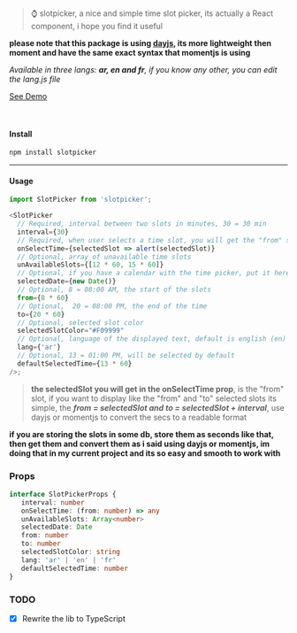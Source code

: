 > ⌚ slotpicker, a nice and simple time slot picker, its actually a React component, i hope you find it useful

**please note that this package is using [dayjs](https://github.com/iamkun/dayjs), its more lightweight then moment and have the same exact syntax that momentjs is using**

_Available in three langs: **ar, en and fr**, if you know any other, you can edit the lang.js file_

[See Demo](https://rc-slotpicker.netlify.app)

<br />

#### Install

```bash
npm install slotpicker
```

<hr />

#### Usage

```javascript
import SlotPicker from 'slotpicker';

<SlotPicker
  // Required, interval between two slots in minutes, 30 = 30 min
  interval={30}
  // Required, when user selects a time slot, you will get the "from" selected value in secs
  onSelectTime={selectedSlot => alert(selectedSlot)}
  // Optional, array of unavailable time slots
  unAvailableSlots={[12 * 60, 15 * 60]}
  // Optional, if you have a calendar with the time picker, put it here
  selectedDate={new Date()}
  // Optional, 8 = 08:00 AM, the start of the slots
  from={8 * 60}
  // Optional,  20 = 08:00 PM, the end of the time
  to={20 * 60}
  // Optional, selected slot color
  selectedSlotColor="#F09999"
  // Optional, language of the displayed text, default is english (en)
  lang={'ar'}
  // Optional, 13 = 01:00 PM, will be selected by default
  defaultSelectedTime={13 * 60}
/>;
```

> **the selectedSlot you will get in the onSelectTime prop**, is the "from" slot, if you want to display like the "from" and "to" selected slots its simple, the **_from = selectedSlot and to = selectedSlot + interval_**, use dayjs or momentjs to convert the secs to a readable format

**if you are storing the slots in some db, store them as seconds like that, then get them and convert them as i said using dayjs or momentjs, im doing that in my current project and its so easy and smooth to work with**

### Props

```ts
interface SlotPickerProps {
   interval: number
   onSelectTime: (from: number) => any
   unAvailableSlots: Array<number>
   selectedDate: Date
   from: number
   to: number
   selectedSlotColor: string
   lang: 'ar' | 'en' | 'fr'
   defaultSelectedTime: number
}
```

### TODO

- [x] Rewrite the lib to TypeScript
